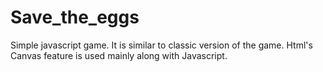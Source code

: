 # Save_the_eggs
Simple javascript game. It is similar to classic version of the game. Html's Canvas feature is used mainly along with Javascript.
